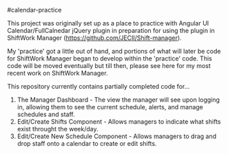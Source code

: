 #calendar-practice

This project was originally set up as a place to practice with Angular UI Calendar/FullCalnedar jQuery plugin in preparation for using the plugin in ShiftWork Manager (https://github.com/JECII/Shift-manager).

My 'practice' got a little out of hand, and portions of what will later be code for ShiftWork Manager began to develop within the 'practice' code. This code will be moved eventually but till then, please see here for my most recent work on ShiftWork Manager.

This repository currently contains partially completed code for...

1.  The Manager Dashboard - The view the manager will see upon logging in, allowing them to see the current schedule, alerts, and manage schedules and staff.
2.  Edit/Create Shifts Component - Allows managers to indicate what shifts exist throught the week/day.
3.  Edit/Create New Schedule Component - Allows managers to drag and drop staff onto a calendar to create or edit shifts.